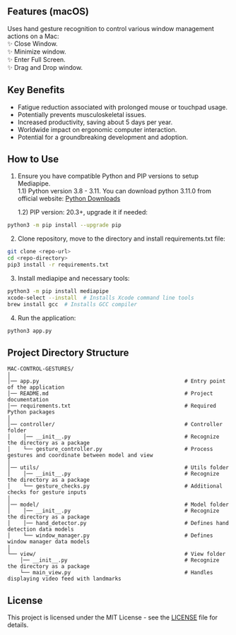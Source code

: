 ## Features (macOS)
Uses hand gesture recognition to control various window management actions on a Mac:<br>
✨ Close Window.<br>
✨ Minimize window.<br>
✨ Enter Full Screen.<br>
✨ Drag and Drop window.<br>


## Key Benefits
- Fatigue reduction associated with prolonged mouse or touchpad usage.
- Potentially prevents musculoskeletal issues.
- Increased productivity, saving about 5 days per year.
- Worldwide impact on ergonomic computer interaction.
- Potential for a groundbreaking development and adoption.


## How to Use

1. Ensure you have compatible Python and PIP versions to setup Mediapipe.<br>
   1.1) Python version 3.8 - 3.11. You can download python 3.11.0 from official website: [Python Downloads](https://www.python.org/downloads/release/python-3110/)

   1.2) PIP version: 20.3+, upgrade it if needed:
```bash
python3 -m pip install --upgrade pip
```
2. Clone repository, move to the directory and install requirements.txt file:
```bash
git clone <repo-url>
cd <repo-directory>
pip3 install -r requirements.txt
```
3. Install mediapipe and necessary tools:
```bash
python3 -m pip install mediapipe
xcode-select --install  # Installs Xcode command line tools
brew install gcc  # Installs GCC compiler
```
4. Run the application:
```bash
python3 app.py
```




 ## Project Directory Structure
 ```
 MAC-CONTROL-GESTURES/
│
│── app.py                                              # Entry point of the application
│── README.md                                           # Project documentation
│── requirements.txt                                    # Required Python packages  
│
│── controller/                                         # Controller folder
│    │── __init__.py                                    # Recognize the directory as a package
│    └── gesture_controller.py                          # Process gestures and coordinate between model and view
│
│── utils/                                              # Utils folder                            
│    │── __init__.py                                    # Recognize the directory as a package
│    └── gesture_checks.py                              # Additional checks for gesture inputs
│
│── model/                                              # Model folder
│    │── __init__.py                                    # Recognize the directory as a package
│    │── hand_detector.py                               # Defines hand detection data models
│    └── window_manager.py                              # Defines window manager data models
│
└── view/                                               # View folder                                           
     │── __init__.py                                     # Recognize the directory as a package
     └── main_view.py                                    # Handles displaying video feed with landmarks
```

## License
This project is licensed under the MIT License - see the [LICENSE](license) file for details.
